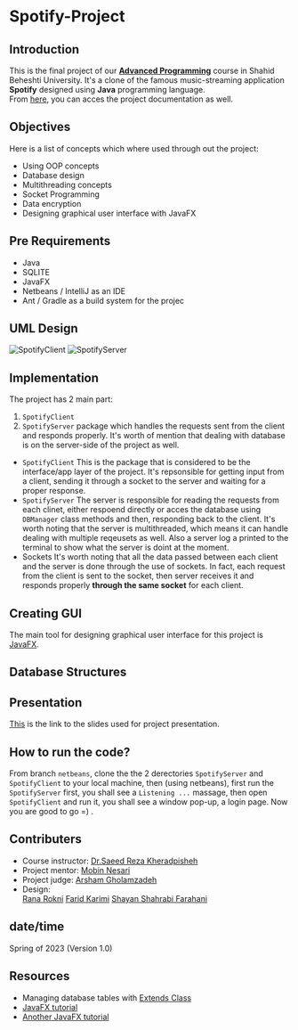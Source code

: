 # Spotify-Project

## Introduction
This is the final project of our [**Advanced Programming**](https://github.com/Advanced-Programming-1401) course in Shahid Beheshti University. It's a clone of the famous music-streaming application **Spotify** designed using **Java** programming language.<br>
From [here](), you can acces the project documentation as well.







## Objectives
Here is a list of concepts which where used through out the project:
- Using OOP concepts
- Database design
- Multithreading concepts
- Socket Programming
- Data encryption
- Designing graphical user interface with JavaFX

## Pre Requirements
- Java
- SQLITE
- JavaFX
- Netbeans / IntelliJ as an IDE
- Ant / Gradle as a build system for the projec
  
## UML Design 
![SpotifyClient](https://github.com/Shyshfa/Spotify-Project/assets/118434072/c68d5c71-412c-4045-bb03-18573f161575)
![SpotifyServer](https://github.com/Shyshfa/Spotify-Project/assets/118434072/69f36772-b8c0-422e-8cb2-dcb1d85f1836)

## Implementation
The project has 2 main part:<br>
1. `SpotifyClient` <br>
2. `SpotifyServer` package which handles the requests sent from the client and responds properly. It's worth of mention that dealing with database is on the server-side of the project as well.
- `SpotifyClient`
This is the package that is considered to be the interface/app layer of the project. It's repsonsible for getting input from a client, sending it through a socket to the server and waiting for a proper response. 
- `SpotifyServer`
The server is responsible for reading the requests from each clinet, either respoend directly or acces the database using `DBManager` class methods and then, responding back to the client. It's worth noting that the server is multithreaded, which means it can handle dealing with multiple reqeusets as well. Also a server log a printed to the terminal to show what the server is doint at the moment.
- Sockets
It's worth noting that all the data passed between each client and the server is done through the use of sockets. In fact, each request from the client is sent to the socket, then server receives it and responds properly **through the same socket** for each client.

## Creating GUI
The main tool for designing graphical user interface for this project is [JavaFX](https://en.wikipedia.org/wiki/JavaFX).

## Database Structures











## Presentation 
[This](https://docs.google.com/presentation/d/15Pqmx_Ug9YLieOzJ7dPYiVqc6WX6ZsMPkJ6riUVkjj8/edit?usp=sharing) is the link to the slides used for project presentation.

## How to run the code?
From branch `netbeans`, clone the the 2 derectories `SpotifyServer` and `SpotifyClient` to your local machine, then (using netbeans), first run the `SpotifyServer` first, you shall see a `Listening ...` massage, then open `SpotifyClient` and run it, you shall see a window pop-up, a login page. Now you are good to go =) .

## Contributers
- Course instructor: [Dr.Saeed Reza Kheradpisheh](https://www.linkedin.com/in/saeed-reza-kheradpisheh-7a0b18155/)
- Project mentor: [Mobin Nesari](https://www.linkedin.com/in/mobin-nesari/)
- Project judge: [Arsham Gholamzadeh](https://www.linkedin.com/in/arsham-khoee/)
- Design:<br>
[Rana Rokni](https://www.linkedin.com/in/rana-r-a5542420a/)
[Farid Karimi](https://www.linkedin.com/in/farid-karimi-30456a257/)
[Shayan Shahrabi Farahani](https://www.linkedin.com/in/shayanshahrabi/)

## date/time
Spring of 2023 (Version 1.0)

## Resources
- Managing database tables with [Extends Class](https://extendsclass.com/)
- [JavaFX tutorial](https://youtube.com/playlist?list=PLxaMIx7eqffLc9mkqFoBFANcZmJVBtzvp)
- [Another JavaFX tutorial](https://youtube.com/playlist?list=PLZPZq0r_RZOM-8vJA3NQFZB7JroDcMwev)
